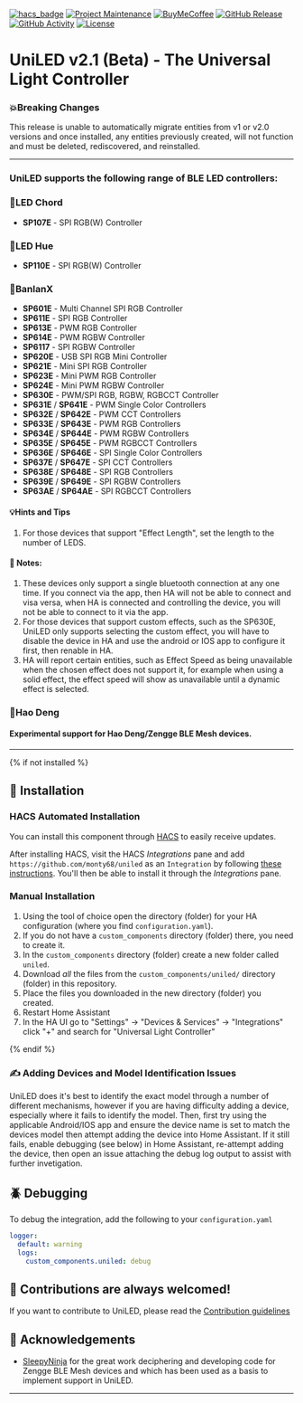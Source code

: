 [![hacs_badge](https://img.shields.io/badge/HACS-Default-41BDF5.svg?style=for-the-badge)](https://github.com/hacs/integration)
[![Project Maintenance][maintenance-shield]][user_profile]
[![BuyMeCoffee][buymecoffeebadge]][buymecoffee]
[![GitHub Release][releases-shield]][releases]
[![GitHub Activity][commits-shield]][commits]
[![License][license-shield]][license]

# UniLED v2.1 (Beta) - The Universal Light Controller
### 💥Breaking Changes

This release is unable to automatically migrate entities from v1 or v2.0
versions and once installed, any entities previously created, will not function and must be deleted, rediscovered, and reinstalled.

---

### UniLED supports the following range of BLE LED controllers:

### 📱LED Chord
  - **SP107E** - SPI RGB(W) Controller

### 📱LED Hue
  - **SP110E** - SPI RGB(W) Controller

### 📱BanlanX
  - **SP601E** - Multi Channel SPI RGB Controller
  - **SP611E** - SPI RGB Controller
  - **SP613E** - PWM RGB Controller
  - **SP614E** - PWM RGBW Controller
  - **SP6117** - SPI RGBW Controller
  - **SP620E** - USB SPI RGB Mini Controller
  - **SP621E** - Mini SPI RGB Controller
  - **SP623E** - Mini PWM RGB Controller
  - **SP624E** - Mini PWM RGBW Controller
  - **SP630E** - PWM/SPI RGB, RGBW, RGBCCT Controller
  - **SP631E** / **SP641E** - PWM Single Color Controllers
  - **SP632E** / **SP642E** - PWM CCT Controllers
  - **SP633E** / **SP643E** - PWM RGB Controllers
  - **SP634E** / **SP644E** - PWM RGBW Controllers
  - **SP635E** / **SP645E** - PWM RGBCCT Controllers
  - **SP636E** / **SP646E** - SPI Single Color Controllers
  - **SP637E** / **SP647E** - SPI CCT Controllers
  - **SP638E** / **SP648E** - SPI RGB Controllers
  - **SP639E** / **SP649E** - SPI RGBW Controllers
  - **SP63AE** / **SP64AE** - SPI RGBCCT Controllers

#### 💡Hints and Tips
1. For those devices that support "Effect Length", set the length to the number of LEDS.
   
#### 🧐 Notes:
1. These devices only support a single bluetooth connection at any one time. If you connect via the app, then HA will not be able to connect and visa versa, when HA is connected and controlling the device, you will not be able to connect to it via the app.
2. For those devices that support custom effects, such as the SP630E, UniLED only supports selecting the custom effect, you will have to disable the device in HA and use the android or IOS app to configure it first, then renable in HA.
3. HA will report certain entities, such as Effect Speed as being unavailable when the chosen effect does not support it, for example when using a solid effect, the effect speed will show as unavailable until a dynamic effect is selected. 

### 📱Hao Deng
#### **Experimental** support for Hao Deng/Zengge BLE Mesh devices.

---


{% if not installed %}
## 🚀 Installation

### HACS Automated Installation

You can install this component through [HACS](https://hacs.xyz/) to easily receive updates.

After installing HACS, visit the HACS _Integrations_ pane and add `https://github.com/monty68/uniled` as an `Integration` by following [these instructions](https://hacs.xyz/docs/faq/custom_repositories/). You'll then be able to install it through the _Integrations_ pane.

### Manual Installation

1. Using the tool of choice open the directory (folder) for your HA configuration (where you find `configuration.yaml`).
2. If you do not have a `custom_components` directory (folder) there, you need to create it.
3. In the `custom_components` directory (folder) create a new folder called `uniled`.
4. Download _all_ the files from the `custom_components/uniled/` directory (folder) in this repository.
5. Place the files you downloaded in the new directory (folder) you created.
6. Restart Home Assistant
7. In the HA UI go to "Settings" -> "Devices & Services" -> "Integrations" click "+" and search for "Universal Light Controller"

{% endif %}

### ✍️ Adding Devices and Model Identification Issues

UniLED does it's best to identify the exact model through a number of different mechanisms, however
if you are having difficulty adding a device, especially where it fails to identify the model. Then,
first try using the applicable Android/IOS app and ensure the device name is set to match the devices
model then attempt adding the device into Home Assistant. If it still fails, enable debugging (see below) in Home Assistant, re-attempt adding the device, then open an issue attaching the debug log 
output to assist with further invetigation.

## 🪲 Debugging

To debug the integration, add the following to your `configuration.yaml`

```yaml
logger:
  default: warning
  logs:
    custom_components.uniled: debug
```

## 🙋 Contributions are always welcomed!

If you want to contribute to UniLED, please read the [Contribution guidelines](CONTRIBUTING.md)

## 🎉 Acknowledgements <a name = "acknowledgement"></a>

- [SleepyNinja](https://github.com/SleepyNinja0o) for the great work deciphering and developing code for Zengge BLE Mesh devices and which has been used as a basis to implement support in UniLED.

***
[ha-logo]: https://raw.githubusercontent.com/monty68/uniled/main/docs/img/ha-logo-32x32.png
[uniled]: https://github.com/monty68/uniled
[user_profile]: https://github.com/monty68
[buymecoffee]: https://www.buymeacoffee.com/monty68
[buymecoffeebadge]: https://img.shields.io/badge/buy%20me%20a%20coffee-donate-yellow.svg?style=for-the-badge
[maintenance-shield]: https://img.shields.io/badge/maintainer-Monty-blue.svg?style=for-the-badge
[hacs]: https://hacs.xyz
[hacsbadge]: https://img.shields.io/badge/HACS-Custom-orange.svg?style=for-the-badge
[releases-shield]: https://img.shields.io/github/v/release/monty68/uniled?display_name=release&include_prereleases&style=for-the-badge
[releases]: https://github.com/monty68/uniled/releases
[commits-shield]: https://img.shields.io/github/last-commit/monty68/uniled?style=for-the-badge
[commits]: https://github.com/monty68/uniled/commits/main
[license]: https://github.com/monty68/uniled/blob/main/LICENSE
[license-shield]: https://img.shields.io/github/license/monty68/uniled.svg?style=for-the-badge

